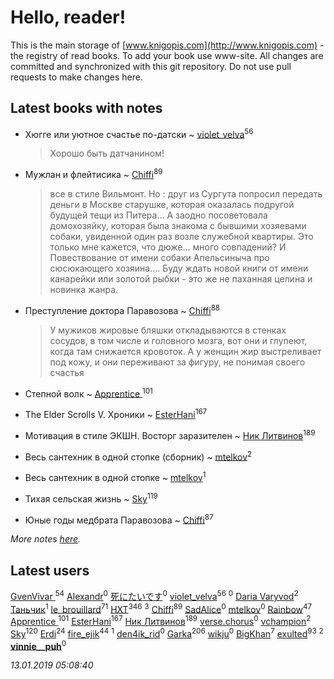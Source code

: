 # Hello, reader!
This is the main storage of [www.knigopis.com](http://www.knigopis.com) - the registry of read books.
To add your book use www-site. All changes are committed and synchronized with this git repository.
Do not use pull requests to make changes here.


## Latest books with notes
* Хюгге или уютное счастье по-датски ~ [violet_velva](users/116/116961712580551399099-google)<sup>56</sup>
    > Хорошо быть датчанином!

* Мужлан и флейтисика ~ [Chiffi](users/105/105831994080785626680-google)<sup>89</sup>
    > все в стиле Вильмонт.  Но : друг из Сургута попросил передать деньги в Москве старушке,  которая оказалась подругой будущей тещи из Питера... А заодно посоветовала домохозяйку,  которая была знакома с бывшими хозяевами собаки,  увиденной один раз возле служебной квартиры. Это только мне кажется, что дюже... много совпадений? И Повествование от имени собаки  Апельсиныча про сюсюкающего хозяина....  Буду ждать новой книги от имени канарейки или золотой рыбки - это же не паханная целина и новинка жанра.

* Преступление доктора Паравозова ~ [Chiffi](users/105/105831994080785626680-google)<sup>88</sup>
    > У  мужиков жировые бляшки откладываются в стенках сосудов, в том числе и головного мозга,  вот они и глупеют, когда там снижается кровоток. А у женщин жир выстреливает под кожу, и они переживают за фигуру, не понимая своего счастья

* Степной волк ~ [Apprentice ](users/528/52821952-vkontakte)<sup>101</sup>

* The Elder Scrolls V. Хроники ~ [EsterHani](users/305/30558181-vkontakte)<sup>167</sup>

* Мотивация в стиле ЭКШН. Восторг заразителен ~ [Ник Литвинов](users/241/241974816-vkontakte)<sup>189</sup>

* Весь сантехник в одной стопке (сборник) ~ [mtelkov](users/115/115651235597791470259-google)<sup>2</sup>

* Весь сантехник в одной стопке ~ [mtelkov](users/115/115651235597791470259-google)<sup>1</sup>

* Тихая сельская жизнь ~ [Sky](users/118/118049897850017649660-google)<sup>119</sup>

* Юные годы медбрата Паравозова ~ [Chiffi](users/105/105831994080785626680-google)<sup>87</sup>


_More notes [here](latest_books_with_notes.md)._


## Latest users
[GvenVivar ](users/158/158266434925901-facebook)<sup>54</sup> 
[Alexandr](users/118/118120356593012740350-google)<sup>0</sup> 
[死にたいです](users/115/115731077120228906864-google)<sup>0</sup> 
[violet_velva](users/116/116961712580551399099-google)<sup>56</sup> 
[](users/153/15368945740509170009-mailru)<sup>0</sup> 
[Daria Varyvod](users/829/829893410524253-facebook)<sup>2</sup> 
[Таньчик](users/209/2096581563762610-facebook)<sup>1</sup> 
[le_brouillard](users/133/13330781-vkontakte)<sup>71</sup> 
[HXT](users/100/100002563462782-facebook)<sup>346</sup> 
[](users/219/2193467767571358-facebook)<sup>3</sup> 
[Chiffi](users/105/105831994080785626680-google)<sup>89</sup> 
[SadAlice](users/224/2244288745818174-facebook)<sup>0</sup> 
[mtelkov](users/115/115651235597791470259-google)<sup>0</sup> 
[Rainbow](users/109/109787328219839805802-google)<sup>47</sup> 
[Apprentice ](users/528/52821952-vkontakte)<sup>101</sup> 
[EsterHani](users/305/30558181-vkontakte)<sup>167</sup> 
[Ник Литвинов](users/241/241974816-vkontakte)<sup>189</sup> 
[verse.chorus](users/502/5025646043503931926-mailru)<sup>0</sup> 
[vchampion](users/105/105498848601406552284-google)<sup>2</sup> 
[Sky](users/118/118049897850017649660-google)<sup>120</sup> 
[Erdi](users/104/104289450206538776186-googleplus)<sup>24</sup> 
[fire_ejik](users/329/32903202-vkontakte)<sup>44</sup> 
[](users/232/2323247454404300-facebook)<sup>1</sup> 
[den4ik_rid](users/168/168389194-vkontakte)<sup>0</sup> 
[Garka](users/115/115753719718250012620-google)<sup>206</sup> 
[wikju](users/107/107255524402462322556-google)<sup>0</sup> 
[BigKhan](users/117/117259947-yandex)<sup>7</sup> 
[exulted](users/100/100599204551896265722-google)<sup>93</sup> 
[](users/262/262062207519652-facebook)<sup>2</sup> 
[__vinnie__puh__](users/103/103918575476473107387-google)<sup>0</sup> 


_13.01.2019 05:08:40_
